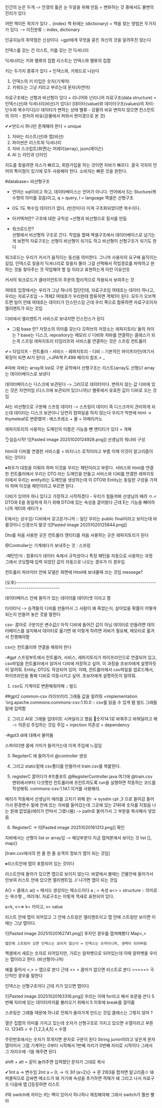 인간의 눈은 두개 -> 안경의 틀은 눈 두알을 위해 만듬
= 변화하는 것 중에서도 불변의 진리가 있다

어떤 책이든 목차가 있다 .. (index)
책 뒤에는 (dictionary)
= 책을 찾는 방법은 두가지가 있다. -> 이진분류 :: index, dictionary

인공지능의 취약점은 신상이다.
=gpt에게 무엇을 묻든 최신의 것을 알려주진 않는다

인덱스를 갖는 건 리스트, 키를 갖는 건 딕셔너리

딕셔너리는 키와 밸류의 집합
리스트는 인덱스와 밸류의 집합

키는 두가지 종류가 있다 = 인덱스와, 키워드로 나뉜다

1. 인덱스의 키 타입은 숫자(기계어)
2. 키워드는 그냥 키라고 부르는데 문자(자연어)

자료구조에는 선형과 비선형이 있다 = 리니어와 넌리니어
자료구조(data structure) = 인덱스(선)와 딕셔너리(비선)가 있다// 
[데이터(value)와 데이터구조(values)의 차이- 단수와 복수이다]/// 
데이터가 변하는 상태 밸류  - 강물의 비유 
변하지 않으면 컨스턴트의 의미 - 원자의 비유(강물에서 퍼와서 현미경으로 본 것)

✔✔반드시 하나만 존재해야 한다 = unique
1. 자바는 리스트(선)와 맵(비선)
2. 파이썬은 리스트와 딕셔너리
3. 자바 스크립트(화면)는 어레이(array), json(제이슨)
4. AI 는 라인과 넌라인

지도를 찾을려면 자스가 빠르고, 회원가입을 하는 것이면 자바가 빠르다.
결국 각자의 언어의 특이점이 있기에 모두 사용해야 한다. 소비자는 빠른 것을 원한다.

#database= 비선형구조
- 언어는 sql이라고 하고, 데이타베이스는 언어가 아니다.
언어에서 S는 Stucture(복수형의 의미를 갖음)이고,  q = query, l = language
엑셀은 선형구조

- 0도 1도 복수임
데이터가 없다. (빈칸이다) 이게 구조화되었다면 복수이다.

- 아키텍쳐란? 구조에 대한 규칙성
=선형과 비선형으로 질서를 만듬

- 워크로드란?  
선형에서 비선형의 구조로 간다. 작업을 할때 엑셀구조에서 데이터베이스로 넘기는게 보편적
자료구조는 선형이 비선형이 되기도 하고 비선형이 선형구조가 되기도 한다

워크로드는 우리가 커서가 움직이는 동선을 의미한다.
그니까 사용자의 요구에 움직이는 길임. 인덱스로 찾을지 딕셔너리로 찾을지 몰라
그걸 선택해서 작업경로를 파악하고 원하는 것을 찾아주는 것
작업해야 할 일 이라고 표현하는게 이런 이유인듯

커서의 워크로드가 클라이언트의 주문의 합리적으로 적용되서 보여주는 것

여태호 입장에서는 우리가 그냥 하나의 집단인데, 자료구조임
여태호는 데이터 하나고, 우리는 자료구조임 -> 객체2
여태호가 우리한테 합류하면 객체1이 된다. 
모두가 오브젝트면 일이 안돼 여태호는 데이터가 인스턴스임
근데 우리 쪽으로 합류하면 자료구조이자 엘리멘트가 되는 것임

디비에서 엘리멘트가 서비스로 보내지면 인스턴스가 된다

- 그럼 base 란? 저장소의 의미를 갖는다
깃허브의 저장소는 레파지토리/ 
둘의 차이는 ? base는 디스크, repository는 메모리 // 
디비와 자바를 연결하는 클래스가 되는게 스프링 레파지토리
타임리프와 서비스를 연결하는 것은 스프링 컨트롤러

✔= 타임리프 - 컨트롤러 - 서비스 - 레파지토리 - 디비  :: 기본적인 파이프라인(여기서 확장이 되면 AI가 된다)  _<JPA책 P.498 페이지 참조.>
_


#자바
자바는 array와 list로 구분
공학에서 선형구조는 리스트(array도 선형)//
array는 데이터베이스로 보낸다

데이터베이스는 디스크에 보관된다 -> 그러므로 데이터이다. 변하지 않는 값
디비에 있는 것은 자연어임 (디스크에 보관되어 있으니까)//
밸류에서 유효한 값이 디비로 오는 것임


AI는 비선형으로 구분해
 스프링 데이터 -> 스프링이 데이터 즉 디스크까지 관리하게 되는데
 데이터는 디스크 보관이니 당연히 컴파일을 하지 않는다
 우리가 막판에 html -> thymeleaf로 변환했어 : 에스프레소 + 물 = 아메리카노
  

레파지토리의 사용하는 도메인의 이름은 기능을 뺀 엔티티가 있다 = 개체


👌실습시작!
![[Pasted image 20251020124928.png]]
선생님의 워너비 구성


html과 디비를 연결한 서비스를 = 비지니스 로직이라고 부름
이제 이것이 알고리즘이 되는 것이다

♦좌우가 대칭을 이뤄야 하며 이것을 우리는 패턴이라고 부른다.
서비스와 html을 연결한 컨트롤러에서 우리는 DTO 라는 도메인을 만들고
서비스와 디비를 연결한 레파지토리에서 우리는 entity라는 도메인을 생성하는데
이 DTO와 Entity는 동일한 구성을 가져야 하며 이것을 패턴이라고 부르면 된다.


디비가 있어야 하나 있다고 가정하고 시작하겠다 - 우리가 힘들까봐 선생님의 배려 ㅇ.<
DTO와 E을 동일하게 하기 위해
DTO에 있는 속성을 끌어왔다
근데 E는 기능을 빼야하니까 게터와 세터가 x

E에서는 상수임/ 디비에서 갖고온거니까 :: 일단 우리는 public final이라고 보이는데 바뀔것이니 신경쓰지 말것
![[Pasted image 20251020125844.png]]

Dto를 처음 사용한 곳은 컨트롤러
엔티티를 처음 사용하는 곳은 레파지토리가 된다


@Controller는 기계에다가 보내주는 것 : 스프링

-패턴인식 : 컴퓨터가 데이터 속에서 규칙성이나 특정 패턴을 자동으로 사용하는 과정
그래서 코딩할때 입력 되었던 값이 자동으로 나오는 경우가 이 경우임

컨트롤러 파라미터 안에 모델은 화면에 Html에 보내줄때 쓰는 것임 messege?



(오후)----------------------------------------------------------------------------------------------------

데이터베이스 안에 들어가 있는 데이터를 데이터셋 이라고 함

타이타닉 -> 승객들의 디비를 만들어서 그 사람이 왜 죽었는지, 살아있을 확률이 어떻게 되는지 만들어 놓은 것을 말한다

csv- 콤마로 구분지은 변수값// 아직 디비에 들어간 값이 아님
데이터로 만들려면 데이터베이스를 설치해서 데이터로 옮기면 돼
이렇게 하려면 자바가 필요해, 메모리로 옮겨서 진행해야함

csv는 컨트롤러와 연결을 해줘야 한다


-#gpt
스프링부트에서 컨트롤러, 서비스, 레파지토리가 파이프라인으로 연결되어 있고, csv파일을 컨트롤러에서 읽어서 디비에 저장하고 싶어. 이 과정을 초보자에게 설명하듯이 알려줘. Entity, DTO도 작성되어 있어. 이때, 컨트롤러에서 csv파일을 업로드해서, 파이프라인을 통해 디비로 이동시키고 싶어. 초보자에게 설명하듯이 알려줘.

1. csv도 기계어로 변환해줘야해 :: 빌드

##gpt2 
common-csv 라이브러리 그래들 값을 알려줘
=implementation 'org.apache.commons:commons-csv:1.10.0    :: csv를 읽을 수 있게 됌
빌드 그래들 밑에 입력함

2. 그리고 AI로 그래들 업데이트 시켜달라고 했음 🎈숫자14.1로 바꿔주고 바꿔달라고 해 -> 의존성 주입하는 것임
주입 = injection
의존성 = dependency

-#gpt3
di에 대해서 물어봄

스파이더맨 몸에 거미가 들어가는데 이게 주입에 느낌임


3. RegsiterC 에 들어가서 @controller 생성

4. 그리고 static밑에 csv폴더를 만들어서 train.csv를 복붙한다.

5. registerC 끌어다가 
#프롬포트
  @RegisterController.java 여기에 @train.csv 맨위에서부터 다섯명만 컨트롤러에 프린트하도록 run을 실행하면 작동하는 코드를 작성해줘. commons-csv:1.14.1 이거를 사용해라.


에러가 작동해서 선생님이
에러를 고치기 위해 윈r -> sysdm cpl ,3 으로 들어감
들어가서 환경변수 밑에 칸에 있는 자바를 들어갔는데 그곳에 있는 21뒤에 숫자를 지웠음
나는 원래 없었음(에러가 안떠서 그랬나봄) -> path로 들어가서 그 부분을 복사해서 넣었음

6. RegisterC -> 
![[Pasted image 20251020161313.png]]
확인

자바에서는 선형이 list or array임 -> 해당부분이 지금 캡쳐본에서 보이는 것
list [], map{}

[train.csv에서의 한 줄 한 줄 승객의 정보가 맵이 되는 것임]

♦리스트안에 맵이 포함되어 있는 것이다

리스트안에 들어가 있으면 맵으로 보이지 않는다. 바깥에서 볼때는 건물안에 들어가서 안보여
리스트 안에 있으면 엘리멘트임. // 나가면 맵이 되는 것임

A{} = 클래스
a() = 메서드  생성자는 메소드이다
a ; = 속성
a<> = structure :: 의미로는 복수형 ,, 여러개/. 자료구조는 이렇게 꺽새로 표현되어 있다.

a<k, v>=> k= 키이고, v= value

리스트 안에 맵이 되어있고 그 안에 스트링은 엘리멘트이고
맵 안에 스트링만 보이면 이때는 그냥 맵이다.

![[Pasted image 20251020162741.png]]
후자인 경우를 캡쳐해봤다 Map<,>


	맵안에 스트링이 오면 인덱스는 보이지 않는다 = 인덱스는 숫자이니까, 생략이 되어버림

엑셀에서 세로는 숫자로 되어있지만, 가로는 알파벳으로 되어있는데 이때 알파벳을 우리는 맵이라고 한다. (비선형이니까)

예를 들어서 <,> = 맵으로 본다
근데 <> = 콤마가 없으면 리스트로 본다 =====> 극단적인 경우를 말한다

인덱스는 선형구조이다
근데 키가 있으면 맵이다.



![[Pasted image 20251020163316.png]]
우리는 이때 for라고 해서 포문을 쓴다
5번째 자리에 있는 데이터까지를 불러오기 위해서 5 이후에 break를 걸어줌


스프링은 그래들 때문에 하나로 전체가 돌아가게 만드는 것임
클래스는 그렇지 않아 ?

열은 집합의 의미를 가지고 있는데 
숫자가 선형구조로 가지고 있으면 수열이라고 부른다.
12345 = 수
[1,2,3,4,5] = 수열

주민번호에서는 숫자가 쪼개지면 문자로 구분이 된다
String jumin이라고 넣은게 문자열이어서 그럼
기계어는 0부터 시작해서 1번째 자리가 0번째 자리로 시작이다
그래서 그 자리수에 -1을 해주면 된다

shift + alt = 같이 눌러주면 입력했던 문자가 그대로 복사

✔1int a -> 변수임
2int a = 0; -> 식
3if (a>2){}  -> 문
2와3을 합치면 알고리즘ㅇ 돼
퍼블릭으로 감싸면 메소드가 돼
거기에 속성을 추가하면 객체가 돼
그리고 나서 자료구조
다음에 맵
[]등장하면 리스트


if와 switch에 차이는 if는 벽이 있어서 하나하나 체킹해야해
그래서 switch가 훨씬 빨라


